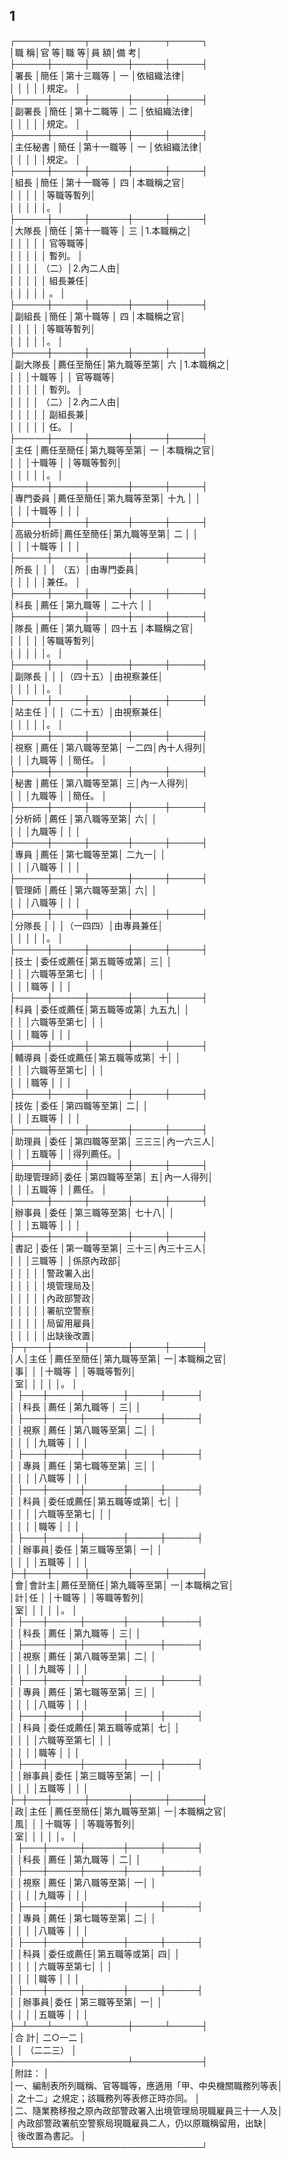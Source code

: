 1
-
┌─────┬─────┬──────┬─────┬─────┐  
│職      稱│官      等│職        等│員      額│備      考│  
├─────┼─────┼──────┼─────┼─────┤  
│署長      │簡任      │第十三職等  │      一  │依組織法律│  
│          │          │            │          │規定。    │  
├─────┼─────┼──────┼─────┼─────┤  
│副署長    │簡任      │第十二職等  │      二  │依組織法律│  
│          │          │            │          │規定。    │  
├─────┼─────┼──────┼─────┼─────┤  
│主任秘書  │簡任      │第十一職等  │      一  │依組織法律│  
│          │          │            │          │規定。    │  
├─────┼─────┼──────┼─────┼─────┤  
│組長      │簡任      │第十一職等  │      四  │本職稱之官│  
│          │          │            │          │等職等暫列│  
│          │          │            │          │。        │  
├─────┼─────┼──────┼─────┼─────┤  
│大隊長    │簡任      │第十一職等  │      三  │1.本職稱之│  
│          │          │            │          │  官等職等│  
│          │          │            │          │  暫列。  │  
│          │          │            │    （二）│2.內二人由│  
│          │          │            │          │  組長兼任│  
│          │          │            │          │  。      │  
├─────┼─────┼──────┼─────┼─────┤  
│副組長    │簡任      │第十職等    │      四  │本職稱之官│  
│          │          │            │          │等職等暫列│  
│          │          │            │          │。        │  
├─────┼─────┼──────┼─────┼─────┤  
│副大隊長  │薦任至簡任│第九職等至第│      六  │1.本職稱之│  
│          │          │十職等      │          │  官等職等│  
│          │          │            │          │  暫列。  │  
│          │          │            │    （二）│2.內二人由│  
│          │          │            │          │  副組長兼│  
│          │          │            │          │  任。    │  
├─────┼─────┼──────┼─────┼─────┤  
│主任      │薦任至簡任│第九職等至第│      一  │本職稱之官│  
│          │          │十職等      │          │等職等暫列│  
│          │          │            │          │。        │  
├─────┼─────┼──────┼─────┼─────┤  
│專門委員  │薦任至簡任│第九職等至第│    十九  │          │  
│          │          │十職等      │          │          │  
├─────┼─────┼──────┼─────┼─────┤  
│高級分析師│薦任至簡任│第九職等至第│      二  │          │  
│          │          │十職等      │          │          │  
├─────┼─────┼──────┼─────┼─────┤  
│所長      │          │            │    （五）│由專門委員│  
│          │          │            │          │兼任。    │  
├─────┼─────┼──────┼─────┼─────┤  
│科長      │薦任      │第九職等    │   二十六 │          │  
├─────┼─────┼──────┼─────┼─────┤  
│隊長      │薦任      │第九職等    │   四十五 │本職稱之官│  
│          │          │            │          │等職等暫列│  
│          │          │            │          │。        │  
├─────┼─────┼──────┼─────┼─────┤  
│副隊長    │          │            │（四十五）│由視察兼任│  
│          │          │            │          │。        │  
├─────┼─────┼──────┼─────┼─────┤  
│站主任    │          │            │（二十五）│由視察兼任│  
│          │          │            │          │。        │  
├─────┼─────┼──────┼─────┼─────┤  
│視察      │薦任      │第八職等至第│    一二四│內十人得列│  
│          │          │九職等      │          │簡任。    │  
├─────┼─────┼──────┼─────┼─────┤  
│秘書      │薦任      │第八職等至第│        三│內一人得列│  
│          │          │九職等      │          │簡任。    │  
├─────┼─────┼──────┼─────┼─────┤  
│分析師    │薦任      │第八職等至第│        六│          │  
│          │          │九職等      │          │          │  
├─────┼─────┼──────┼─────┼─────┤  
│專員      │薦任      │第七職等至第│    二九一│          │  
│          │          │八職等      │          │          │  
├─────┼─────┼──────┼─────┼─────┤  
│管理師    │薦任      │第六職等至第│        六│          │  
│          │          │八職等      │          │          │  
├─────┼─────┼──────┼─────┼─────┤  
│分隊長    │          │            │（一四四）│由專員兼任│  
│          │          │            │          │。        │  
├─────┼─────┼──────┼─────┼─────┤  
│技士      │委任或薦任│第五職等或第│        三│          │  
│          │          │六職等至第七│          │          │  
│          │          │職等        │          │          │  
├─────┼─────┼──────┼─────┼─────┤  
│科員      │委任或薦任│第五職等或第│    九五九│          │  
│          │          │六職等至第七│          │          │  
│          │          │職等        │          │          │  
├─────┼─────┼──────┼─────┼─────┤  
│輔導員    │委任或薦任│第五職等或第│        十│          │  
│          │          │六職等至第七│          │          │  
│          │          │職等        │          │          │  
├─────┼─────┼──────┼─────┼─────┤  
│技佐      │委任      │第四職等至第│        二│          │  
│          │          │五職等      │          │          │  
├─────┼─────┼──────┼─────┼─────┤  
│助理員    │委任      │第四職等至第│    三三三│內一六三人│  
│          │          │五職等      │          │得列薦任。│  
├─────┼─────┼──────┼─────┼─────┤  
│助理管理師│委任      │第四職等至第│        五│內一人得列│  
│          │          │五職等      │          │薦任。    │  
├─────┼─────┼──────┼─────┼─────┤  
│辦事員    │委任      │第三職等至第│    七十八│          │  
│          │          │五職等      │          │          │  
├─────┼─────┼──────┼─────┼─────┤  
│書記      │委任      │第一職等至第│    三十三│內三十三人│  
│          │          │三職等      │          │係原內政部│  
│          │          │            │          │警政署入出│  
│          │          │            │          │境管理局及│  
│          │          │            │          │內政部警政│  
│          │          │            │          │署航空警察│  
│          │          │            │          │局留用雇員│  
│          │          │            │          │出缺後改置│  
├─┬───┼─────┼──────┼─────┼─────┤  
│人│主任  │薦任至簡任│第九職等至第│        一│本職稱之官│  
│事│      │          │十職等      │          │等職等暫列│  
│室│      │          │            │          │。        │  
│  ├───┼─────┼──────┼─────┼─────┤  
│  │科長  │薦任      │第九職等    │        三│          │  
│  ├───┼─────┼──────┼─────┼─────┤  
│  │視察  │薦任      │第八職等至第│        二│          │  
│  │      │          │九職等      │          │          │  
│  ├───┼─────┼──────┼─────┼─────┤  
│  │專員  │薦任      │第七職等至第│        三│          │  
│  │      │          │八職等      │          │          │  
│  ├───┼─────┼──────┼─────┼─────┤  
│  │科員  │委任或薦任│第五職等或第│        七│          │  
│  │      │          │六職等至第七│          │          │  
│  │      │          │職等        │          │          │  
│  ├───┼─────┼──────┼─────┼─────┤  
│  │辦事員│委任      │第三職等至第│        一│          │  
│  │      │          │五職等      │          │          │  
├─┼───┼─────┼──────┼─────┼─────┤  
│會│會計主│薦任至簡任│第九職等至第│        一│本職稱之官│  
│計│任    │          │十職等      │          │等職等暫列│  
│室│      │          │            │          │。        │  
│  ├───┼─────┼──────┼─────┼─────┤  
│  │科長  │薦任      │第九職等    │        三│          │  
│  ├───┼─────┼──────┼─────┼─────┤  
│  │視察  │薦任      │第八職等至第│        二│          │  
│  │      │          │九職等      │          │          │  
│  ├───┼─────┼──────┼─────┼─────┤  
│  │專員  │薦任      │第七職等至第│        三│          │  
│  │      │          │八職等      │          │          │  
│  ├───┼─────┼──────┼─────┼─────┤  
│  │科員  │委任或薦任│第五職等或第│        七│          │  
│  │      │          │六職等至第七│          │          │  
│  │      │          │職等        │          │          │  
│  ├───┼─────┼──────┼─────┼─────┤  
│  │辦事員│委任      │第三職等至第│        一│          │  
│  │      │          │五職等      │          │          │  
├─┼───┼─────┼──────┼─────┼─────┤  
│政│主任  │薦任至簡任│第九職等至第│        一│本職稱之官│  
│風│      │          │十職等      │          │等職等暫列│  
│室│      │          │            │          │。        │  
│  ├───┼─────┼──────┼─────┼─────┤  
│  │科長  │薦任      │第九職等    │        二│          │  
│  ├───┼─────┼──────┼─────┼─────┤  
│  │視察  │薦任      │第八職等至第│        一│          │  
│  │      │          │九職等      │          │          │  
│  ├───┼─────┼──────┼─────┼─────┤  
│  │專員  │薦任      │第七職等至第│        二│          │  
│  │      │          │八職等      │          │          │  
│  ├───┼─────┼──────┼─────┼─────┤  
│  │科員  │委任或薦任│第五職等或第│        四│          │  
│  │      │          │六職等至第七│          │          │  
│  │      │          │職等        │          │          │  
│  ├───┼─────┼──────┼─────┼─────┤  
│  │辦事員│委任      │第三職等至第│        一│          │  
│  │      │          │五職等      │          │          │  
├─┴───┴─────┴──────┼─────┴─────┤  
│合                                計│  二○一二            │  
│                                    │  （二二三）          │  
├──────────────────┴───────────┤  
│附註：                                                      │  
│一、編制表所列職稱、官等職等，應適用「甲、中央機關職務列等表│  
│    之十二」之規定；該職務列等表修正時亦同。                │  
│二、隨業務移撥之原內政部警政署入出境管理局現職雇員三十一人及│  
│    內政部警政署航空警察局現職雇員二人，仍以原職稱留用，出缺│  
│    後改置為書記。                                          │  
└──────────────────────────────┘

